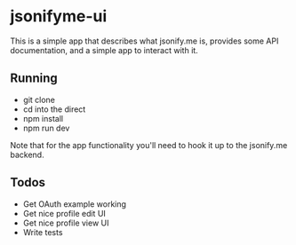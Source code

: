 # jsonifyme-ui

This is a simple app that describes what jsonify.me is, provides some API documentation, and a simple app to interact with it. 

## Running

- git clone
- cd into the direct
- npm install
- npm run dev

Note that for the app functionality you'll need to hook it up to the jsonify.me backend.

## Todos

- Get OAuth example working
- Get nice profile edit UI
- Get nice profile view UI
- Write tests
